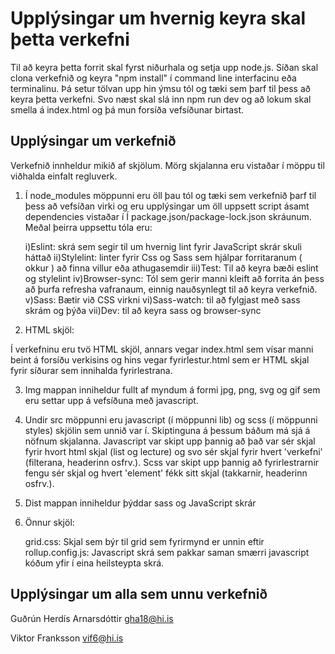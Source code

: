 # Upplýsingar um hvernig keyra skal þetta verkefni

Til að keyra þetta forrit skal fyrst niðurhala og setja upp node.js. Síðan skal clona verkefnið og keyra "npm install" í 
command line interfacinu eða terminalinu. Þá setur tölvan upp hin ýmsu tól og tæki sem þarf til þess að keyra þetta verkefni. Svo næst skal slá inn npm run dev og að lokum skal smella á index.html og þá mun forsíða vefsíðunar birtast.



## Upplýsingar um verkefnið

Verkefnið innheldur mikið af skjölum. Mörg skjalanna eru vistaðar í möppu til viðhalda einfalt regluverk.

1) Í node_modules möppunni eru öll þau tól og tæki sem verkefnið þarf til þess að vefsíðan virki og eru upplýsingar um öll
   uppsett script ásamt dependencies vistaðar í Í package.json/package-lock.json skráunum. Meðal þeirra uppsettu tóla eru:
   
   i)Eslint: skrá sem segir til um hvernig lint fyrir JavaScript skrár skuli háttað
   ii)Stylelint: linter fyrir Css og Sass sem hjálpar forritaranum ( okkur ) að finna villur eða athugasemdir
   iii)Test: Til að keyra bæði eslint og stylelint
   iv)Browser-sync: Tól sem gerir manni kleift að forrita án þess að þurfa refresha vafranaum, einnig nauðsynlegt til að keyra       verkefnið.
   v)Sass: Bætir við CSS virkni
   vi)Sass-watch: til að fylgjast með sass skrám og þýða
   vii)Dev: til að keyra sass og browser-sync



2) HTML skjöl:

Í verkefninu eru tvö HTML skjöl, annars vegar index.html sem vísar manni beint á forsíðu verkisins og hins vegar fyrirlestur.html sem er HTML skjal fyrir síðurar sem innihalda fyrirlestrana.


3) Img mappan inniheldur fullt af myndum á formi jpg, png, svg og gif sem eru settar upp á vefsíðuna með javascript.


4) Undir src möppunni eru javascript (í möppunni lib) og scss (í möppunni styles) skjölin sem unnið var í. Skiptinguna á þessum báðum má sjá á nöfnum skjalanna. Javascript var skipt upp þannig að það var sér skjal fyrir hvort html skjal (list og lecture) og svo sér skjal fyrir hvert 'verkefni' (filterana, headerinn osfrv.). Scss var skipt upp þannig að fyrirlestrarnir fengu sér skjal og hvert 'element' fékk sitt skjal (takkarnir, headerinn osfrv.).


5) Dist mappan inniheldur þýddar sass og JavaScript skrár


6) Önnur skjöl:
   
   grid.css: Skjal sem býr til grid sem fyrirmynd er unnin eftir
   rollup.config.js: Javascript skrá sem pakkar saman smærri javascript kóðum yfir í eina heilsteypta skrá.



## Upplýsingar um alla sem unnu verkefnið

Guðrún Herdís Arnarsdóttir gha18@hi.is

Viktor Franksson vif6@hi.is
